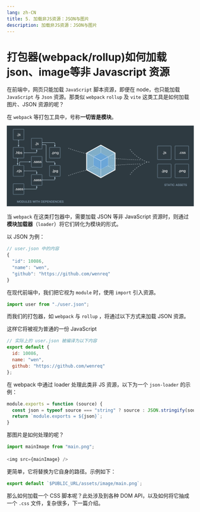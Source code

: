 ```yaml
---
lang: zh-CN
title: 5. 加载非JS资源：JSON与图片
description: 加载非JS资源：JSON与图片
---
```


# 打包器(webpack/rollup)如何加载json、image等非 Javascript 资源

在前端中，网页只能加载 `JavaScript` 脚本资源，即便在 node，也只能加载 `JavaScript` 与 `Json` 资源。那类似 `webpack` `rollup` 及 `vite` 这类工具是如何加载图片、JSON 资源的呢？

在 `webpack` 等打包工具中，号称**一切皆是模块**。

![webpack](./assert/webpack.png)

当 `webpack` 在这类打包器中，需要加载 JSON 等非 JavaScript 资源时，则通过**模块加载器**（`loader`）将它们转化为模块的形式。

以 JSON 为例：

```js
// user.json 中的内容
{
  "id": 10086,
  "name": "wen",
  "github": "https://github.com/wenreq"
}
```

在现代前端中，我们把它视为 `module` 时，使用 `import` 引入资源。

```js
import user from "./user.json";
```

而我们的打包器，如 `webpack` 与 `rollup` ，将通过以下方式来加载 JSON 资源。

这样它将被视为普通的一份 JavaScript

```js
// 实际上的 user.json 被编译为以下内容
export default {
  id: 10086,
  name: "wen",
  github: "https://github.com/wenreq"
};
```

在 webpack 中通过 loader 处理此类非 JS 资源，以下为一个 `json-loader` 的示例：

```js
module.exports = function (source) {
  const json = typeof source === "string" ? source : JSON.stringify(source);
  return `module.exports = ${json}`;
}
```

那图片是如何处理的呢？

```js
import mainImage from "main.png";

<img src={mainImage} />
```

更简单，它将替换为它自身的路径。示例如下：

```js
export default `$PUBLIC_URL/assets/image/main.png`;
```

那么如何加载一个 CSS 脚本呢？此处涉及到各种 DOM API，以及如何将它抽成一个 `.css` 文件，复杂很多，下一篇介绍。
